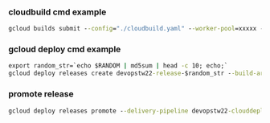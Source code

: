 ### cloudbuild cmd example
```cmd
gcloud builds submit --config="./cloudbuild.yaml" --worker-pool=xxxxx --gcs-log-dir=gs://xxxxx/build-logs --region us-west1 
```

### gcloud deploy cmd example
```cmd
export random_str=`echo $RANDOM | md5sum | head -c 10; echo;`
gcloud deploy releases create devopstw22-release-$random_str --build-artifacts=./tags.json --project=xxxxx--region=us-west1 --delivery-pipeline=devopstw22-clouddeploy
```

### promote release
```cmd
gcloud deploy releases promote --delivery-pipeline devopstw22-clouddeploy2 --region us-west1 --release=devopstw22-release-571bf2796a-20220915-0241
```